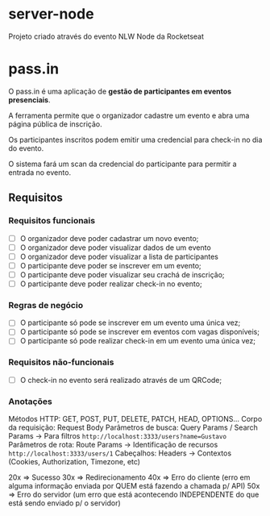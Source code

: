 # server-node

Projeto criado através do evento NLW Node da Rocketseat

# pass.in

O pass.in é uma aplicação de **gestão de participantes em eventos presenciais**.

A ferramenta permite que o organizador cadastre um evento e abra uma página pública de inscrição.

Os participantes inscritos podem emitir uma credencial para check-in no dia do evento.

O sistema fará um scan da credencial do participante para permitir a entrada no evento.

## Requisitos

### Requisitos funcionais

- [ ] O organizador deve poder cadastrar um novo evento;
- [ ] O organizador deve poder visualizar dados de um evento
- [ ] O organizador deve poder visualizar a lista de participantes
- [ ] O participante deve poder se inscrever em um evento;
- [ ] O participante deve poder visualizar seu crachá de inscrição;
- [ ] O participante deve poder realizar check-in no evento;

### Regras de negócio

- [ ] O participante só pode se inscrever em um evento uma única vez;
- [ ] O participante só pode se inscrever em eventos com vagas disponíveis;
- [ ] O participante só pode realizar check-in em um evento uma única vez;

### Requisitos não-funcionais

- [ ] O check-in no evento será realizado através de um QRCode;

### Anotações

Métodos HTTP: GET, POST, PUT, DELETE, PATCH, HEAD, OPTIONS...
Corpo da requisição: Request Body
Parâmetros de busca: Query Params / Search Params -> Para filtros `http://localhost:3333/users?name=Gustavo`
Parâmetros de rota: Route Params -> Identificação de recursos `http://localhost:3333/users/1`
Cabeçalhos: Headers -> Contextos (Cookies, Authorization, Timezone, etc)

20x => Sucesso
30x => Redirecionamento
40x => Erro do cliente (erro em alguma informação enviada por QUEM está fazendo a chamada p/ API)
50x => Erro do servidor (um erro que está acontecendo INDEPENDENTE do que está sendo enviado p/ o servidor)
